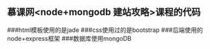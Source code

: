 ## 慕课网<node+mongodb 建站攻略>课程的代码
###html模板使用的是jade
###css使用过的是bootstrap
###后端使用的node+express框架
###数据库使用mongoDB

